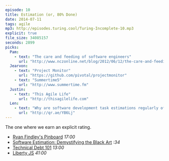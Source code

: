 ```yaml
---
episode: 10
title: Estimation (or, 80% Done)
date: 2014-07-11
tags: agile
mp3: http://episodes.turing.cool/Turing-Incomplete-10.mp3
explicit: true
file_size: 34085157
seconds: 2899
picks:
  Pam:
    - text: "The care and feeding of software engineers"
      url: "http://www.nczonline.net/blog/2012/06/12/the-care-and-feeding-of-software-engineers-or-why-engineers-are-grumpy/"
  Jearvon:
    - text: "Project Monitor"
      url: "https://github.com/pivotal/projectmonitor"
    - text: "Summertime5"
      url: "http://www.summertime.fm"
  Justin:
    - text: "This Agile Life"
      url: "http://thisagilelife.com"
  Len:
    - text: "Why are software development task estimations regularly off by a factor of 2-3"
      url: "http://qr.ae/YB6Lj"
---
```

The one where we earn an explicit rating.

* [Ryan Findley's Pinboard](https://pinboard.in/search/u:neomindryan?query=estimation) *17:00*
* [Software Estimation: Demystifying the Black Art](http://www.amazon.com/Software-Estimation-Demystifying-Developer-Practices/dp/0735605351) *:34*
* [Technical Debt 101](https://medium.com/@joaomilho/festina-lente-e29070811b84) *13:00*
* [Liberty JS](http://libertyjs.com/) *41:00*
